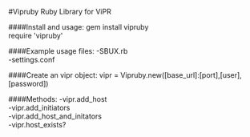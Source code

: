 #Vipruby
Ruby Library for ViPR  

####Install and usage:
gem install vipruby  
require 'vipruby'  


####Example usage files:
-SBUX.rb  
-settings.conf  


####Create an vipr object:
    vipr = Vipruby.new([base_url]:[port],[user],[password])


####Methods:
-vipr.add_host  
-vipr.add_initiators  
-vipr.add_host_and_initators  
-vipr.host_exists?  
